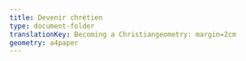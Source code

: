 ```yaml
---
title: Devenir chrétien
type: document-folder
translationKey: Becoming a Christiangeometry: margin=2cm
geometry: a4paper
---
```

